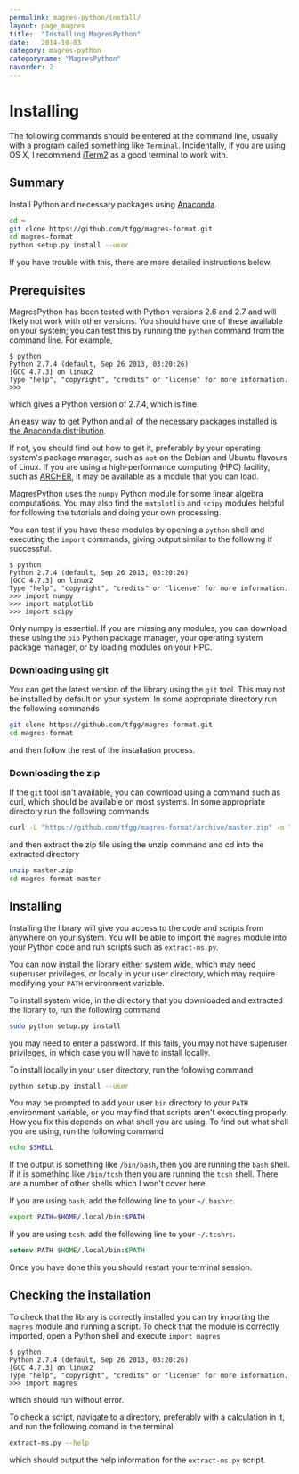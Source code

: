 ```yaml
---
permalink: magres-python/install/
layout: page_magres
title:  "Installing MagresPython"
date:   2014-10-03
category: magres-python
categoryname: "MagresPython"
navorder: 2
---
```


Installing 
==========

The following commands should be entered at the command line, usually with a program called something like `Terminal`. Incidentally, if you are using OS X, I recommend [iTerm2](http://iterm2.com/) as a good terminal to work with.

Summary
-------

Install Python and necessary packages using [Anaconda](https://store.continuum.io/cshop/anaconda/).

```bash
cd ~
git clone https://github.com/tfgg/magres-format.git
cd magres-format
python setup.py install --user
```

If you have trouble with this, there are more detailed instructions below.

Prerequisites
-------------

MagresPython has been tested with Python versions 2.6 and 2.7 and will likely not work with other versions. You should have one of these available on your system; you can test this by running the `python` command from the command line. For example,

    $ python
    Python 2.7.4 (default, Sep 26 2013, 03:20:26) 
    [GCC 4.7.3] on linux2
    Type "help", "copyright", "credits" or "license" for more information.
    >>> 

which gives a Python version of 2.7.4, which is fine.

An easy way to get Python and all of the necessary packages installed is [the Anaconda distribution](https://store.continuum.io/cshop/anaconda/).

If not, you should find out how to get it, preferably by your operating system's package manager, such as `apt` on the Debian and Ubuntu flavours of Linux. If you are using a high-performance computing (HPC) facility, such as [ARCHER](https://www.archer.ac.uk), it may be available as a module that you can load.

MagresPython uses the `numpy` Python module for some linear algebra computations. You may also find the `matplotlib` and `scipy` modules helpful for following the tutorials and doing your own processing.

You can test if you have these modules by opening a `python` shell and executing the `import` commands, giving output similar to the following if successful.

    $ python
    Python 2.7.4 (default, Sep 26 2013, 03:20:26) 
    [GCC 4.7.3] on linux2
    Type "help", "copyright", "credits" or "license" for more information.
    >>> import numpy
    >>> import matplotlib
    >>> import scipy

Only numpy is essential. If you are missing any modules, you can download these using the `pip` Python package manager, your operating system package manager, or by loading modules on your HPC.

### Downloading using git

You can get the latest version of the library using the `git` tool. This may not be installed by default on your system. In some appropriate directory run the following commands

```bash
git clone https://github.com/tfgg/magres-format.git
cd magres-format
```

and then follow the rest of the installation process.

### Downloading the zip

If the `git` tool isn't available, you can download using a command such as curl, which should be available on most systems. In some appropriate directory run the following commands

```bash
curl -L "https://github.com/tfgg/magres-format/archive/master.zip" -o "master.zip"
```

and then extract the zip file using the unzip command and cd into the extracted directory

```bash
unzip master.zip
cd magres-format-master
```

Installing
----------

Installing the library will give you access to the code and scripts from anywhere on your system. You will be able to import the `magres` module into your Python code and run scripts such as `extract-ms.py`.

You can now install the library either system wide, which may need superuser privileges, or locally in your user directory, which may require modifying your `PATH` environment variable.

To install system wide, in the directory that you downloaded and extracted the library to, run the following command

```bash
sudo python setup.py install
```

you may need to enter a password. If this fails, you may not have superuser privileges, in which case you will have to install locally.

To install locally in your user directory, run the following command

```bash
python setup.py install --user
```

You may be prompted to add your user `bin` directory to your `PATH` environment variable, or you may find that scripts aren't executing properly. How you fix this depends on what shell you are using. To find out what shell you are using, run the following command

```bash
echo $SHELL
```

If the output is something like `/bin/bash`, then you are running the `bash` shell. If it is something like `/bin/tcsh` then you are running the `tcsh` shell. There are a number of other shells which I won't cover here.

If you are using `bash`, add the following line to your `~/.bashrc`.

```bash
export PATH=$HOME/.local/bin:$PATH
```

If you are using `tcsh`, add the following line to your `~/.tcshrc`.

```tcsh
setenv PATH $HOME/.local/bin:$PATH
```

Once you have done this you should restart your terminal session.

Checking the installation
-------------------------

To check that the library is correctly installed you can try importing the `magres` module and running a script. To check that the module is correctly imported, open a Python shell and execute `import magres`

    $ python
    Python 2.7.4 (default, Sep 26 2013, 03:20:26) 
    [GCC 4.7.3] on linux2
    Type "help", "copyright", "credits" or "license" for more information.
    >>> import magres

which should run without error.

To check a script, navigate to a directory, preferably with a calculation in it, and run the following comand in the terminal

```bash
extract-ms.py --help
```

which should output the help information for the `extract-ms.py` script.



